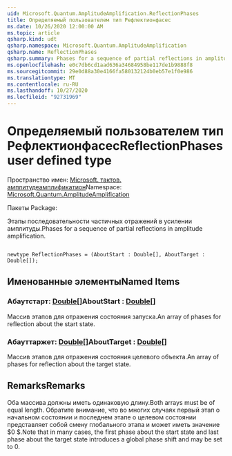 ```yaml
---
uid: Microsoft.Quantum.AmplitudeAmplification.ReflectionPhases
title: Определяемый пользователем тип Рефлектионфасес
ms.date: 10/26/2020 12:00:00 AM
ms.topic: article
qsharp.kind: udt
qsharp.namespace: Microsoft.Quantum.AmplitudeAmplification
qsharp.name: ReflectionPhases
qsharp.summary: Phases for a sequence of partial reflections in amplitude amplification.
ms.openlocfilehash: e0c7db6cd1aad636a34684958be117de1b9888f8
ms.sourcegitcommit: 29e0d88a30e4166fa580132124b0eb57e1f0e986
ms.translationtype: MT
ms.contentlocale: ru-RU
ms.lasthandoff: 10/27/2020
ms.locfileid: "92731969"
---
```

# <a name="reflectionphases-user-defined-type"></a><span data-ttu-id="f4ccb-102">Определяемый пользователем тип Рефлектионфасес</span><span class="sxs-lookup"><span data-stu-id="f4ccb-102">ReflectionPhases user defined type</span></span>

<span data-ttu-id="f4ccb-103">Пространство имен: [Microsoft. тактов. амплитудеамплификатион](xref:Microsoft.Quantum.AmplitudeAmplification)</span><span class="sxs-lookup"><span data-stu-id="f4ccb-103">Namespace: [Microsoft.Quantum.AmplitudeAmplification](xref:Microsoft.Quantum.AmplitudeAmplification)</span></span>

<span data-ttu-id="f4ccb-104">Пакеты [](https://nuget.org/packages/)</span><span class="sxs-lookup"><span data-stu-id="f4ccb-104">Package: [](https://nuget.org/packages/)</span></span>


<span data-ttu-id="f4ccb-105">Этапы последовательности частичных отражений в усилении амплитуды.</span><span class="sxs-lookup"><span data-stu-id="f4ccb-105">Phases for a sequence of partial reflections in amplitude amplification.</span></span>

```qsharp

newtype ReflectionPhases = (AboutStart : Double[], AboutTarget : Double[]);
```



## <a name="named-items"></a><span data-ttu-id="f4ccb-106">Именованные элементы</span><span class="sxs-lookup"><span data-stu-id="f4ccb-106">Named Items</span></span>

### <a name="aboutstart--double"></a><span data-ttu-id="f4ccb-107">Абаутстарт: [Double](xref:microsoft.quantum.lang-ref.double)[]</span><span class="sxs-lookup"><span data-stu-id="f4ccb-107">AboutStart : [Double](xref:microsoft.quantum.lang-ref.double)[]</span></span>

<span data-ttu-id="f4ccb-108">Массив этапов для отражения состояния запуска.</span><span class="sxs-lookup"><span data-stu-id="f4ccb-108">An array of phases for reflection about the start state.</span></span>
### <a name="abouttarget--double"></a><span data-ttu-id="f4ccb-109">Абауттаржет: [Double](xref:microsoft.quantum.lang-ref.double)[]</span><span class="sxs-lookup"><span data-stu-id="f4ccb-109">AboutTarget : [Double](xref:microsoft.quantum.lang-ref.double)[]</span></span>

<span data-ttu-id="f4ccb-110">Массив этапов для отражения состояния целевого объекта.</span><span class="sxs-lookup"><span data-stu-id="f4ccb-110">An array of phases for reflection about the target state.</span></span>

## <a name="remarks"></a><span data-ttu-id="f4ccb-111">Remarks</span><span class="sxs-lookup"><span data-stu-id="f4ccb-111">Remarks</span></span>

<span data-ttu-id="f4ccb-112">Оба массива должны иметь одинаковую длину.</span><span class="sxs-lookup"><span data-stu-id="f4ccb-112">Both arrays must be of equal length.</span></span> <span data-ttu-id="f4ccb-113">Обратите внимание, что во многих случаях первый этап о начальном состоянии и последнем этапе о целевом состоянии представляет собой смену глобального этапа и может иметь значение $0 $.</span><span class="sxs-lookup"><span data-stu-id="f4ccb-113">Note that in many cases, the first phase about the start state and last phase about the target state introduces a global phase shift and may be set to $0$.</span></span>